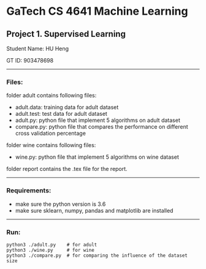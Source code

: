 # GaTech CS 4641 Machine Learning
## Project 1. Supervised Learning

Student Name: HU Heng
  
GT ID: 903478698

-------------

### Files:
folder adult contains following files:
 - adult.data: training data for adult dataset
 - adult.test: test data for adult dataset
 - adult.py: python file that implement 5 algorithms on adult dataset
 - compare.py: python file that compares the performance on different cross validation percentage
  
folder wine contains following files:
 - wine.py: python file that implement 5 algorithms on wine dataset

folder report contains the .tex file for the report.

------------
### Requirements:
 - make sure the python version is 3.6
 - make sure sklearn, numpy, pandas and matplotlib are installed

------------
### Run:

    python3 ./adult.py    # for adult
    python3 ./wine.py     # for wine
    python3 ./compare.py  # for comparing the influence of the dataset size

